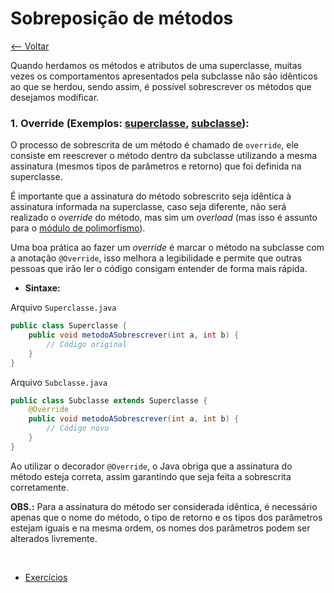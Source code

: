 # Sobreposição de métodos
[<-- Voltar](../README.md)

Quando herdamos os métodos e atributos de uma superclasse, muitas vezes os comportamentos apresentados pela subclasse não são idênticos ao que se herdou, sendo assim, é possível sobrescrever os métodos que desejamos modificar.

### 1. Override (Exemplos: [superclasse](./Animal.java), [subclasse](./Gato.java)):

O processo de sobrescrita de um método é chamado de ```override```, ele consiste em reescrever o método dentro da subclasse utilizando a mesma assinatura (mesmos tipos de parâmetros e retorno) que foi definida na superclasse.

É importante que a assinatura do método sobrescrito seja idêntica à assinatura informada na superclasse, caso seja diferente, não será realizado o *override* do método, mas sim um *overload* (mas isso é assunto para o [módulo de polimorfismo](../../polimorfismo/README.md)).

Uma boa prática ao fazer um *override* é marcar o método na subclasse com a anotação ```@Override```, isso melhora a legibilidade e permite que outras pessoas que irão ler o código consigam entender de forma mais rápida.

- **Sintaxe:**

Arquivo ```Superclasse.java```

```java
public class Superclasse {
    public void metodoASobrescrever(int a, int b) {
        // Código original
    }
}
```

Arquivo ```Subclasse.java```

```java
public class Subclasse extends Superclasse {
    @Override
    public void metodoASobrescrever(int a, int b) {
        // Código novo
    }
}
```

Ao utilizar o decorador ```@Override```, o Java obriga que a assinatura do método esteja correta, assim garantindo que seja feita a sobrescrita corretamente.

**OBS.:** Para a assinatura do método ser considerada idêntica, é necessário apenas que o nome do método, o tipo de retorno e os tipos dos parâmetros estejam iguais e na mesma ordem, os nomes dos parâmetros podem ser alterados livremente.

<br>

- [Exercícios](./exercicios.md)
